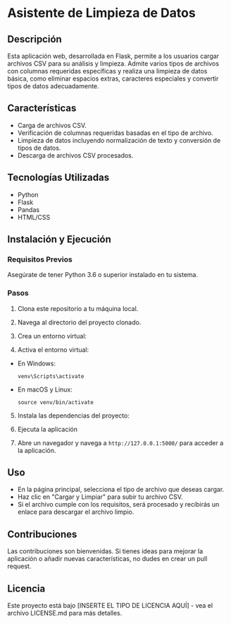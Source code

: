 # Asistente de Limpieza de Datos

## Descripción
Esta aplicación web, desarrollada en Flask, permite a los usuarios cargar archivos CSV para su análisis y limpieza. Admite varios tipos de archivos con columnas requeridas específicas y realiza una limpieza de datos básica, como eliminar espacios extras, caracteres especiales y convertir tipos de datos adecuadamente.

## Características
- Carga de archivos CSV.
- Verificación de columnas requeridas basadas en el tipo de archivo.
- Limpieza de datos incluyendo normalización de texto y conversión de tipos de datos.
- Descarga de archivos CSV procesados.

## Tecnologías Utilizadas
- Python
- Flask
- Pandas
- HTML/CSS

## Instalación y Ejecución

### Requisitos Previos
Asegúrate de tener Python 3.6 o superior instalado en tu sistema.

### Pasos
1. Clona este repositorio a tu máquina local.
2. Navega al directorio del proyecto clonado.
3. Crea un entorno virtual:


4. Activa el entorno virtual:
- En Windows:

  ```
  venv\Scripts\activate
  ```

- En macOS y Linux:

  ```
  source venv/bin/activate
  ```

5. Instala las dependencias del proyecto:


6. Ejecuta la aplicación


7. Abre un navegador y navega a `http://127.0.0.1:5000/` para acceder a la aplicación.

## Uso
- En la página principal, selecciona el tipo de archivo que deseas cargar.
- Haz clic en "Cargar y Limpiar" para subir tu archivo CSV.
- Si el archivo cumple con los requisitos, será procesado y recibirás un enlace para descargar el archivo limpio.

## Contribuciones
Las contribuciones son bienvenidas. Si tienes ideas para mejorar la aplicación o añadir nuevas características, no dudes en crear un pull request.

## Licencia
Este proyecto está bajo [INSERTE EL TIPO DE LICENCIA AQUÍ] - vea el archivo LICENSE.md para más detalles.

